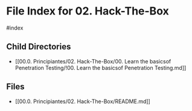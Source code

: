 # File Index for 02. Hack-The-Box
#index

## Child Directories

- [[00.0. Principiantes/02. Hack-The-Box/00. Learn the basicsof Penetration Testing/!00. Learn the basicsof Penetration Testing.md]]

## Files

- [[00.0. Principiantes/02. Hack-The-Box/README.md]]
